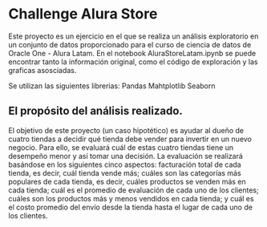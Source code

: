 # Challenge Alura Store

Este proyecto es un ejercicio en el que se realiza un análisis exploratorio en un conjunto de datos proporcionado para el curso de ciencia de datos de Oracle One - Alura Latam. En el notebook AluraStoreLatam.ipynb se puede encontrar tanto la información original, como el código de exploración y las graficas asosciadas.

Se utilizan las siguientes librerias:
Pandas
Mahtplotlib
Seaborn

## El propósito del análisis realizado.

El objetivo de este proyecto (un caso hipotético) es ayudar al dueño de cuatro tiendas a decidir qué tienda debe vender para invertir en un nuevo negocio. Para ello, se evaluará cuál de estas cuatro tiendas tiene un desempeño menor y así tomar una decisión. La evaluación se realizará basándose en los siguientes cinco aspectos: facturación total de cada tienda, es decir, cuál tienda vende más; cuáles son las categorías más populares de cada tienda, es decir, cuáles productos se venden más en cada tienda; cuál es el promedio de evaluación de cada uno de los clientes; cuáles son los productos más y menos vendidos en cada tienda; y cuál es el costo promedio del envío desde la tienda hasta el lugar de cada uno de los clientes.
